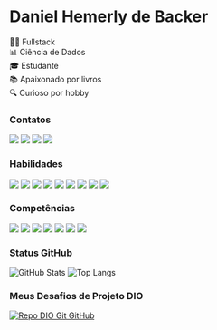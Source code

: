 # Daniel Hemerly de Backer

👨‍💻 Fullstack  
📊 Ciência de Dados  
🎓 Estudante  
📚 Apaixonado por livros  
🔍 Curioso por hobby 

### Contatos
<p align="left">
  <a href="https://www.instagram.com/danbackeres"><img src="https://img.shields.io/badge/Instagram-833AB4?style=for-the-badge&logo=instagram" /></a>
  <a href="https://www.linkedin.com/in/danbackeres"><img src="https://img.shields.io/badge/Linkedin-0A66C2?style=for-the-badge&logo=linkedin" /></a>
  <a href="https://t.me/danbackeres"><img src="https://img.shields.io/badge/Telegram-26A5E4?style=for-the-badge&logo=telegram" /></a>
  <a href="https://github.com/danbackeres"><img src="https://img.shields.io/badge/Github-24292E?style=for-the-badge&logo=github" /></a>
</p>

### Habilidades
<p align="left">
  <a href="#"><img src="https://img.shields.io/badge/Html-FF5733?style=for-the-badge&logo=html5" /></a>  
  <a href="#"><img src="https://img.shields.io/badge/CSS3-1572B6?style=for-the-badge&logo=css3" /></a>
  <a href="#"><img src="https://img.shields.io/badge/Javascript-F7DF1E?style=for-the-badge&logo=javascript" /></a>
  <a href="#"><img src="https://img.shields.io/badge/Git-E9B300?style=for-the-badge&logo=git" /></a>
  <a href="#"><img src="https://img.shields.io/badge/Github-181717?style=for-the-badge&logo=github" /></a>
  <a href="#"><img src="https://img.shields.io/badge/C%23-239120?style=for-the-badge&logo=c-sharp" /></a>
  <a href="#"><img src="https://img.shields.io/badge/Python-4B8BBE?style=for-the-badge&logo=python" /></a>  
  <a href="#"><img src="https://img.shields.io/badge/Java-ED8B00?style=for-the-badge&logo=java" /></a>
  <a href="#"><img src="https://img.shields.io/badge/Php-8993be?style=for-the-badge&logo=php" /></a> 
</p>

### Competências
<p align="left">
  <a href="#"><img src="https://img.shields.io/badge/Pontual-007BFF?style=for-the-badge" /></a>
  <a href="#"><img src="https://img.shields.io/badge/Emp%C3%A1tico-28a745?style=for-the-badge" /></a>
  <a href="#"><img src="https://img.shields.io/badge/Comunicador-FFC107?style=for-the-badge" /></a>
  <a href="#"><img src="https://img.shields.io/badge/Proativo-FB8500?style=for-the-badge" /></a>
  <a href="#"><img src="https://img.shields.io/badge/Organizado-6f42c1?style=for-the-badge" /></a>
  <a href="#"><img src="https://img.shields.io/badge/Pensamento%20Cr%C3%ADtico-DC3545?style=for-the-badge" /></a>
  <a href="#"><img src="https://img.shields.io/badge/Trabalho%20em%20Equipe-2186EB?style=for-the-badge" /></a>
</p>

### Status GitHub
![GitHub Stats](https://github-readme-stats.vercel.app/api?username=danbackeres&theme=transparent&bg_color=000&border_color=30A3DC&show_icons=true&icon_color=30A3DC&title_color=E94D5F&text_color=FFF)
![Top Langs](https://github-readme-stats-git-masterrstaa-rickstaa.vercel.app/api/top-langs/?username=danbackeres&layout=compact&bg_color=000&border_color=30A3DC&title_color=E94D5F&text_color=FFF)

### Meus Desafios de Projeto DIO
[![Repo DIO Git GitHub](https://github-readme-stats.vercel.app/api/pin/?username=danbackeres&repo=dio-lab-open-source&bg_color=000&border_color=30A3DC&show_icons=true&icon_color=30A3DC&title_color=E94D5F&text_color=FFF)](https://github.com/danbackeres/dio-lab-open-source)
